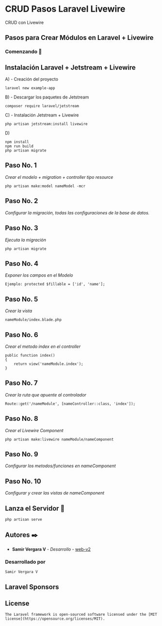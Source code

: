 # CRUD Pasos Laravel Livewire
CRUD con Livewire
## Pasos para Crear Módulos en Laravel + Livewire

### Comenzando 🚀

## Instalación Laravel + Jetstream + Livewire
A) - Creación del proyecto
```
laravel new example-app
```

B) - Descargar los paquetes de Jetstream
```
composer require laravel/jetstream
```

C) - Instalación Jetstream + Livewire
```
php artisan jetstream:install livewire
```

D)
```
npm install
npm run build
php artisan migrate
```

## Paso No. 1

_Crear el modelo + migration + controller tipo resource_

```
php artisan make:model nameModel -mcr
```

## Paso No. 2

_Configurar la migración, todas las configuraciones de la base de datos._

## Paso No. 3

_Ejecuta la migración_

```
php artisan migrate
```

## Paso No. 4

_Exponer los campos en el Modelo_

```
Ejemplo: protected $fillable = ['id', 'name'];
```

## Paso No. 5

_Crear la vista_

```
nameModule/index.blade.php
```

## Paso No. 6

_Crear el metodo index en el controller_

```
public function index()
{
    return view('nameModule.index');
}
```

## Paso No. 7

_Crear la ruta que apuente al controlador_

```
Route::get('/nameModule', [nameController::class, 'index']);
```

## Paso No. 8

_Crear el Livewire Component_

```
php artisan make:livewire nameModule/nameComponent
```

## Paso No. 9

_Configurar los metodos/funciones en nameComponent_

## Paso No. 10

_Configurar y crear las vistas de nameComponent_

## Lanza el Servidor 🚀

```
php artisan serve
```

## Autores ✒️

-   **Samir Vergara V** - _Desarrollo_ - [web-v2](https://github.com/web-v2)

### Desarrollado por

```
Samir Vergara V
```

## Laravel Sponsors

## License

    The Laravel framework is open-sourced software licensed under the [MIT license](https://opensource.org/licenses/MIT).
